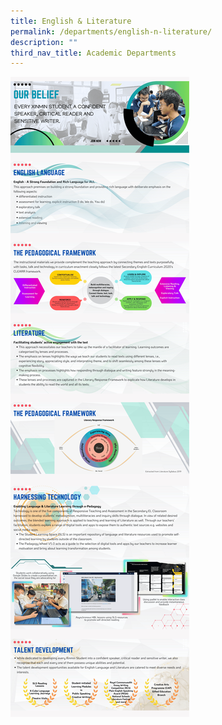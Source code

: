 ```yaml
---
title: English & Literature
permalink: /departments/english-n-literature/
description: ""
third_nav_title: Academic Departments
---
```

![](/images/English%20Language/Department_programmes/ell%20website_complete.png)